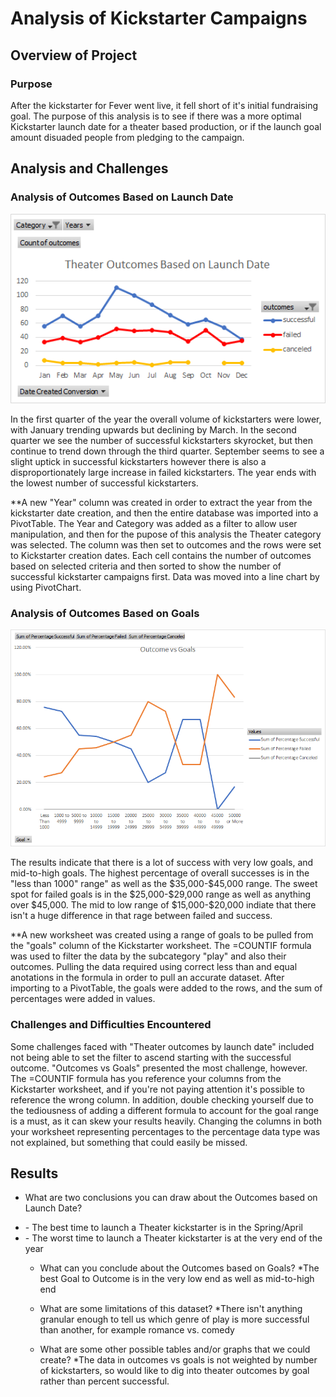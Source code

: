 # Analysis of Kickstarter Campaigns
## Overview of Project

### Purpose
After the kickstarter for Fever went live, it fell short of it's initial fundraising goal. The purpose of this analysis is to see if there was a more optimal Kickstarter launch date for a theater based production, or if the launch goal amount disuaded people from pledging to the campaign.

## Analysis and Challenges

### Analysis of Outcomes Based on Launch Date
<p align="center">
  <img src="https://github.com/armyofkittens/kickstarter-analysis/blob/main/Theater_Outcomes_vs_Launch.png" width="700"/>
</p>
  In the first quarter of the year the overall volume of kickstarters were lower, with January trending upwards but declining by March. In the second quarter we see the number of successful kickstarters skyrocket, but then continue to trend down through the third quarter. September seems to see a slight uptick in successful kickstarters however there is also a disproportionately large increase in failed kickstarters. The year ends with the lowest number of successful kickstarters. 

  **A new "Year" column was created in order to extract the year from the kickstarter date creation, and then the entire database was imported into a PivotTable. The Year and Category was added as a filter to allow user manipulation, and then for the pupose of this analysis the Theater category was selected. The column was then set to outcomes and the rows were set to Kickstarter creation dates. Each cell contains the number of outcomes based on selected criteria and then sorted to show the number of successful kickstarter campaigns first. Data was moved into a line chart by using PivotChart. 

### Analysis of Outcomes Based on Goals
<p align="center">
  <img src="https://github.com/armyofkittens/kickstarter-analysis/blob/main/Outcomes_vs_Goals_Final.png" width="700"/>
</p>
  The results indicate that there is a lot of success with very low goals, and mid-to-high goals. The highest percentage of overall successes is in the "less than 1000" range" as well as the $35,000-$45,000 range. The sweet spot for failed goals is in the $25,000-$29,000 range as well as anything over $45,000. The mid to low range of $15,000-$20,000 indiate that there isn't a huge difference in that rage between failed and success. 

  **A new worksheet was created using a range of goals to be pulled from the "goals" column of the Kickstarter worksheet. The =COUNTIF formula was used to filter the data by the subcategory "play" and also their outcomes. Pulling the data required using correct less than and equal anotations in the formula in order to pull an accurate dataset. After importing to a PivotTable, the goals were added to the rows, and the sum of percentages were added in values.

### Challenges and Difficulties Encountered
Some challenges faced with "Theater outcomes by launch date" included not being able to set the filter to ascend starting with the successful outcome. "Outcomes vs Goals" presented the most challenge, however. The =COUNTIF formula has you reference your columns from the Kickstarter worksheet, and if you're not paying attention it's possible to reference the wrong column. In addition, double checking yourself due to the tediousness of adding a different formula to account for the goal range is a must, as it can skew your results heavily. Changing the columns in both your worksheet representing percentages to the percentage data type was not explained, but something that could easily be missed. 

## Results

- What are two conclusions you can draw about the Outcomes based on Launch Date?
<ul><li> - The best time to launch a Theater kickstarter is in the Spring/April</li>
    <li> - The worst time to launch a Theater kickstarter is at the very end of the year</li>

- What can you conclude about the Outcomes based on Goals?
*The best Goal to Outcome is in the very low end as well as mid-to-high end

- What are some limitations of this dataset?
*There isn't anything granular enough to tell us which genre of play is more successful than another, for example romance vs. comedy

- What are some other possible tables and/or graphs that we could create?
*The data in outcomes vs goals is not weighted by number of kickstarters, so would like to dig into theater outcomes by goal rather than percent successful.
